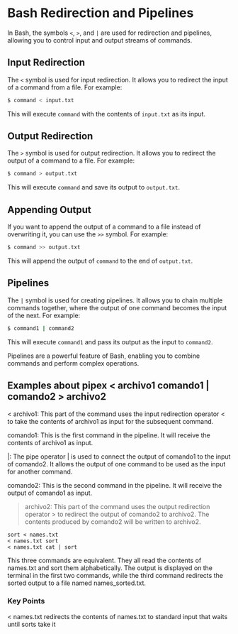 # Bash Redirection and Pipelines

In Bash, the symbols `<`, `>`, and `|` are used for redirection and pipelines, allowing you to control input and output streams of commands.

## Input Redirection

The `<` symbol is used for input redirection. It allows you to redirect the input of a command from a file. For example:

```bash
$ command < input.txt
```

This will execute `command` with the contents of `input.txt` as its input.

## Output Redirection

The `>` symbol is used for output redirection. It allows you to redirect the output of a command to a file. For example:

```bash
$ command > output.txt
```

This will execute `command` and save its output to `output.txt`.

## Appending Output

If you want to append the output of a command to a file instead of overwriting it, you can use the `>>` symbol. For example:

```bash
$ command >> output.txt
```

This will append the output of `command` to the end of `output.txt`.

## Pipelines

The `|` symbol is used for creating pipelines. It allows you to chain multiple commands together, where the output of one command becomes the input of the next. For example:

```bash
$ command1 | command2
```

This will execute `command1` and pass its output as the input to `command2`.

Pipelines are a powerful feature of Bash, enabling you to combine commands and perform complex operations.

## Examples about pipex < archivo1 comando1 | comando2 > archivo2

< archivo1: This part of the command uses the input redirection operator < to take the contents of archivo1 as input for the subsequent command.

comando1: This is the first command in the pipeline. It will receive the contents of archivo1 as input.

|: The pipe operator | is used to connect the output of comando1 to the input of comando2. It allows the output of one command to be used as the input for another command.

comando2: This is the second command in the pipeline. It will receive the output of comando1 as input.

> archivo2: This part of the command uses the output redirection operator > to redirect the output of comando2 to archivo2. The contents produced by comando2 will be written to archivo2.

```
sort < names.txt
< names.txt sort
< names.txt cat | sort
```
This three commands are equivalent. They all read the contents of names.txt and sort them alphabetically. The output is displayed on the terminal in the first two commands, while the third command redirects the sorted output to a file named names_sorted.txt.

### Key Points
< names.txt redirects the contents of names.txt to standard input that waits until sorts take it
